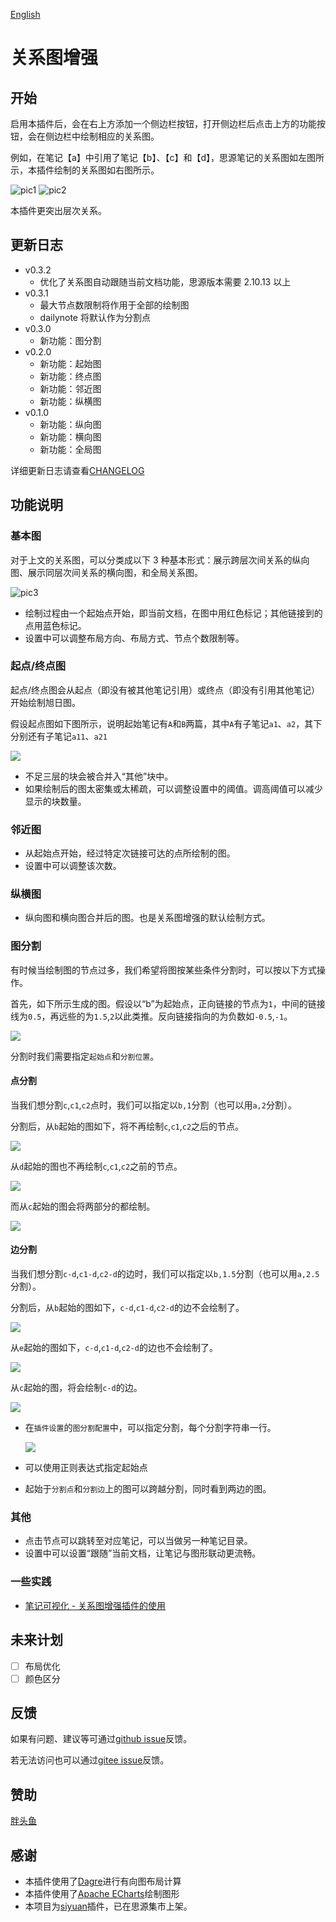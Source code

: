 [English](https://github.com/shenjinglei/siyuan-plugin-graph-enhance/blob/main/README.md)

# 关系图增强

## 开始

启用本插件后，会在右上方添加一个侧边栏按钮，打开侧边栏后点击上方的功能按钮，会在侧边栏中绘制相应的关系图。

例如，在笔记【a】中引用了笔记【b】、【c】和【d】，思源笔记的关系图如左图所示，本插件绘制的关系图如右图所示。

![pic1](https://z1.ax1x.com/2023/10/20/piFpacQ.png) ![pic2](https://z1.ax1x.com/2023/10/20/piFpN9S.png)

本插件更突出层次关系。

## 更新日志

- v0.3.2
  - 优化了关系图自动跟随当前文档功能，思源版本需要 2.10.13 以上
- v0.3.1
  - 最大节点数限制将作用于全部的绘制图
  - dailynote 将默认作为分割点
- v0.3.0
  - 新功能：图分割
- v0.2.0
  - 新功能：起始图
  - 新功能：终点图
  - 新功能：邻近图
  - 新功能：纵横图
- v0.1.0
  - 新功能：纵向图
  - 新功能：横向图
  - 新功能：全局图

详细更新日志请查看[CHANGELOG](./CHANGELOG.md)

## 功能说明

### 基本图

对于上文的关系图，可以分类成以下 3 种基本形式：展示跨层次间关系的纵向图、展示同层次间关系的横向图，和全局关系图。

![pic3](https://z1.ax1x.com/2023/10/20/piFScyd.png)

- 绘制过程由一个起始点开始，即当前文档，在图中用红色标记；其他链接到的点用蓝色标记。
- 设置中可以调整布局方向、布局方式、节点个数限制等。

### 起点/终点图

起点/终点图会从起点（即没有被其他笔记引用）或终点（即没有引用其他笔记）开始绘制旭日图。

假设起点图如下图所示，说明起始笔记有`A`和`B`两篇，其中`A`有子笔记`a1`、`a2`，其下分别还有子笔记`a11`、`a21`

![](https://z1.ax1x.com/2023/10/27/pieiS2R.png)

- 不足三层的块会被合并入“其他”块中。
- 如果绘制后的图太密集或太稀疏，可以调整设置中的阈值。调高阈值可以减少显示的块数量。

### 邻近图

- 从起始点开始，经过特定次链接可达的点所绘制的图。
- 设置中可以调整该次数。

### 纵横图

- 纵向图和横向图合并后的图。也是关系图增强的默认绘制方式。

### 图分割

有时候当绘制图的节点过多，我们希望将图按某些条件分割时，可以按以下方式操作。

首先，如下所示生成的图。假设以“b”为起始点，正向链接的节点为`1`，中间的链接线为`0.5`，再远些的为`1.5`,`2`以此类推。反向链接指向的为负数如`-0.5`,`-1`。

![](https://z1.ax1x.com/2023/10/27/pie9fL8.png)

分割时我们需要指定`起始点`和`分割位置`。

#### 点分割

当我们想分割`c`,`c1`,`c2`点时，我们可以指定以`b,1`分割（也可以用`a,2`分割）。

分割后，从`b`起始的图如下，将不再绘制`c`,`c1`,`c2`之后的节点。

![](https://z1.ax1x.com/2023/10/27/pieCVeO.png)

从`d`起始的图也不再绘制`c`,`c1`,`c2`之前的节点。

![](https://z1.ax1x.com/2023/10/27/pieCZwD.png)

而从`c`起始的图会将两部分的都绘制。

![](https://z1.ax1x.com/2023/10/27/pieCllt.png)

#### 边分割

当我们想分割`c-d`,`c1-d`,`c2-d`的边时，我们可以指定以`b,1.5`分割（也可以用`a,2.5`分割）。

分割后，从`b`起始的图如下，`c-d`,`c1-d`,`c2-d`的边不会绘制了。

![](https://z1.ax1x.com/2023/10/27/pieCT0O.png)

从`e`起始的图如下，`c-d`,`c1-d`,`c2-d`的边也不会绘制了。

![](https://z1.ax1x.com/2023/10/27/pieCLhd.png)

从`c`起始的图，将会绘制`c-d`的边。

![](https://z1.ax1x.com/2023/10/27/pieP9HS.png)

- 在`插件设置`的`图分割配置`中，可以指定分割，每个分割字符串一行。

  ![](https://z1.ax1x.com/2023/10/27/piePMEF.png)

- 可以使用正则表达式指定起始点

- 起始于`分割点`和`分割边`上的图可以跨越分割，同时看到两边的图。

### 其他

- 点击节点可以跳转至对应笔记，可以当做另一种笔记目录。
- 设置中可以设置“跟随”当前文档，让笔记与图形联动更流畅。

### 一些实践

- [笔记可视化 - 关系图增强插件的使用](https://ld246.com/article/1696579047798)

## 未来计划

- [ ] 布局优化
- [ ] 颜色区分

## 反馈

如果有问题、建议等可通过[github issue](https://github.com/shenjinglei/siyuan-plugin-graph-enhance/issues)反馈。

若无法访问也可以通过[gitee issue](https://gitee.com/shenjinglei/siyuan-plugin-graph-enhance/issues)反馈。

## 赞助

[胖头鱼](https://afdian.net/a/shenjinglei)

## 感谢

- 本插件使用了[Dagre](https://github.com/dagrejs/dagre)进行有向图布局计算
- 本插件使用了[Apache ECharts](https://echarts.apache.org/en/index.html)绘制图形
- 本项目为[siyuan](https://github.com/siyuan-note/siyuan)插件，已在思源集市上架。
